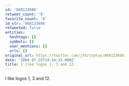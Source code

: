 ```yaml
---
id: '868133686'
retweet_count: '0'
favorite_count: '0'
id_str: '868133686'
retweeted: false
entities:
  hashtags: []
  symbols: []
  user_mentions: []
  urls: []
original_url: https://twitter.com/jth/status/868133686
date: '2008-07-25T14:34:25.000Z'
title: I like logos 1, 3 and 12.
---
```


I like logos 1, 3 and 12.